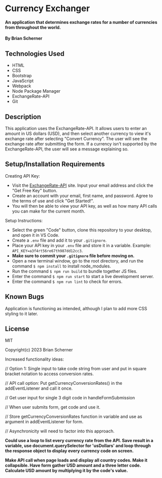 # Currency Exchanger

#### An application that determines exchange rates for a number of currencies from throughout the world.

#### By Brian Scherner

## Technologies Used

* HTML
* CSS
* Bootstrap
* JavaScript
* Webpack
* Node Package Manager
* ExchangeRate-API
* Git

## Description

This application uses the ExchangeRate-API. It allows users to enter an amount in US dollars (USD), and then select another currency to view it's exchange rate after selecting "Convert Currency". The user will see the exchange rate after submitting the form. If a currency isn't supported by the ExchangeRate-API, the user will see a message explaining so.

## Setup/Installation Requirements

Creating API Key:

* Visit the [ExchangeRate-API](https://www.exchangerate-api.com/) site. Input your email address and click the "Get Free Key" button.
* Create an account with your email, first name, and password. Agree to the terms of use and click "Get Started!".
* You will then be able to view your API key, as well as how many API calls you can make for the current month.

Setup Instructions:

* Select the green "Code" button, clone this repository to your desktop, and open it in VS Code.
* Create a `.env` file and add it to your `.gitignore`.
* Place your API key in your `.env` file and store it in a variable. Example: `API_KEY=a3f4rt56re67th987dd12cc3`.
* **Make sure to commit your `.gitignore` file before moving on.**
* Open a new terminal window, go to the root directory, and run the command `$ npm install` to install node_modules.
* Run the command `$ npm run build` to bundle together JS files.
* Enter the command `$ npm run start` to start a live development server.
* Enter the command `$ npm run lint` to check for errors.

## Known Bugs

Application is functioning as intended, although I plan to add more CSS styling to it later.

## License

MIT

Copyright(c) 2023 Brian Scherner


Increased functionality ideas:

// Option 1: Single input to take code string from user and put in square bracket notation to access conversion rates.

// API call option: Put getCurrencyConversionRates() in the addEventListener and call it once.

// Get user input for single 3 digit code in handleFormSubmission

// When user submits form, get code and use it.

// Store getCurrencyConversionRates function in variable and use as argument in addEventListener for form.

// Asynchronicity will need to factor into this approach.

**Could use a loop to list every currency rate from the API. Save result in a variable, use document.querySelector for 'usDollars' and loop through the response object to display every currency code on screen.**

**Make API call when page loads and display all country codes. Make it collapsible. Have form gather USD amount and a three letter code. Calculate USD amount by multiplying it by the code's value.**